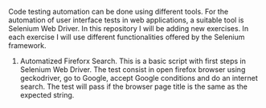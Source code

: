 Code testing automation can be done using different tools. For the automation of user interface tests in web applications, a suitable tool is Selenium Web Driver. In this repository I will be adding new exercises. In each exercise I will use different functionalities offered by the Selenium framework.

1. Automatized Fireforx Search. This is a basic script with first steps in Selenium Web Driver. The test consist in open firefox browser using geckodriver, go to Google, accept Google conditions and do an internet search. The test will pass if the browser page title is the same as the expected string.
